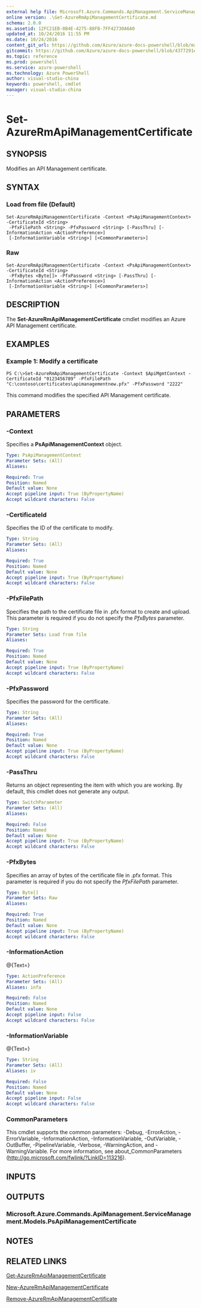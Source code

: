 ```yaml
---
external help file: Microsoft.Azure.Commands.ApiManagement.ServiceManagement.dll-Help.xml
online version: .\Get-AzureRmApiManagementCertificate.md
schema: 2.0.0
ms.assetid: 12FC21EB-0B4E-4275-88FB-7FF42730A6A0
updated_at: 10/24/2016 11:55 PM
ms.date: 10/24/2016
content_git_url: https://github.com/Azure/azure-docs-powershell/blob/master/azureps-cmdlets-docs/ResourceManager/Microsoft.Azure.Commands.ApiManagement.ServiceManagement/v2.1.0/Set-AzureRmApiManagementCertificate.md
gitcommit: https://github.com/Azure/azure-docs-powershell/blob/4377291ee360e58e2c1c5d644155daf6a0279055/azureps-cmdlets-docs/ResourceManager/Microsoft.Azure.Commands.ApiManagement.ServiceManagement/v2.1.0/Set-AzureRmApiManagementCertificate.md
ms.topic: reference
ms.prod: powershell
ms.service: azure-powershell
ms.technology: Azure PowerShell
author: visual-studio-china
keywords: powershell, cmdlet
manager: visual-studio-china
---
```


# Set-AzureRmApiManagementCertificate

## SYNOPSIS
Modifies an API Management certificate.

## SYNTAX

### Load from file (Default)
```
Set-AzureRmApiManagementCertificate -Context <PsApiManagementContext> -CertificateId <String>
 -PfxFilePath <String> -PfxPassword <String> [-PassThru] [-InformationAction <ActionPreference>]
 [-InformationVariable <String>] [<CommonParameters>]
```

### Raw
```
Set-AzureRmApiManagementCertificate -Context <PsApiManagementContext> -CertificateId <String>
 -PfxBytes <Byte[]> -PfxPassword <String> [-PassThru] [-InformationAction <ActionPreference>]
 [-InformationVariable <String>] [<CommonParameters>]
```

## DESCRIPTION
The **Set-AzureRmApiManagementCertificate** cmdlet modifies an Azure API Management certificate.

## EXAMPLES

### Example 1: Modify a certificate
```
PS C:\>Set-AzureRmApiManagementCertificate -Context $ApiMgmtContext -CertificateId "0123456789" -PfxFilePath "C:\contoso\certificates\apimanagementnew.pfx" -PfxPassword "2222"
```

This command modifies the specified API Management certificate.

## PARAMETERS

### -Context
Specifies a **PsApiManagementContext** object.

```yaml
Type: PsApiManagementContext
Parameter Sets: (All)
Aliases: 

Required: True
Position: Named
Default value: None
Accept pipeline input: True (ByPropertyName)
Accept wildcard characters: False
```

### -CertificateId
Specifies the ID of the certificate to modify.

```yaml
Type: String
Parameter Sets: (All)
Aliases: 

Required: True
Position: Named
Default value: None
Accept pipeline input: True (ByPropertyName)
Accept wildcard characters: False
```

### -PfxFilePath
Specifies the path to the certificate file in .pfx format to create and upload.
This parameter is required if you do not specify the *PfxBytes* parameter.

```yaml
Type: String
Parameter Sets: Load from file
Aliases: 

Required: True
Position: Named
Default value: None
Accept pipeline input: True (ByPropertyName)
Accept wildcard characters: False
```

### -PfxPassword
Specifies the password for the certificate.

```yaml
Type: String
Parameter Sets: (All)
Aliases: 

Required: True
Position: Named
Default value: None
Accept pipeline input: True (ByPropertyName)
Accept wildcard characters: False
```

### -PassThru
Returns an object representing the item with which you are working.
By default, this cmdlet does not generate any output.

```yaml
Type: SwitchParameter
Parameter Sets: (All)
Aliases: 

Required: False
Position: Named
Default value: None
Accept pipeline input: True (ByPropertyName)
Accept wildcard characters: False
```

### -PfxBytes
Specifies an array of bytes of the certificate file in .pfx format.
This parameter is required if you do not specify the *PfxFilePath* parameter.

```yaml
Type: Byte[]
Parameter Sets: Raw
Aliases: 

Required: True
Position: Named
Default value: None
Accept pipeline input: True (ByPropertyName)
Accept wildcard characters: False
```

### -InformationAction
@{Text=}

```yaml
Type: ActionPreference
Parameter Sets: (All)
Aliases: infa

Required: False
Position: Named
Default value: None
Accept pipeline input: False
Accept wildcard characters: False
```

### -InformationVariable
@{Text=}

```yaml
Type: String
Parameter Sets: (All)
Aliases: iv

Required: False
Position: Named
Default value: None
Accept pipeline input: False
Accept wildcard characters: False
```

### CommonParameters
This cmdlet supports the common parameters: -Debug, -ErrorAction, -ErrorVariable, -InformationAction, -InformationVariable, -OutVariable, -OutBuffer, -PipelineVariable, -Verbose, -WarningAction, and -WarningVariable. For more information, see about_CommonParameters (http://go.microsoft.com/fwlink/?LinkID=113216).

## INPUTS

## OUTPUTS

### Microsoft.Azure.Commands.ApiManagement.ServiceManagement.Models.PsApiManagementCertificate

## NOTES

## RELATED LINKS

[Get-AzureRmApiManagementCertificate](./Get-AzureRmApiManagementCertificate.md)

[New-AzureRmApiManagementCertificate](./New-AzureRmApiManagementCertificate.md)

[Remove-AzureRmApiManagementCertificate](./Remove-AzureRmApiManagementCertificate.md)



